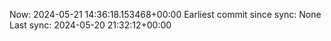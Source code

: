 Now: 2024-05-21 14:36:18.153468+00:00 Earliest commit since sync: None Last sync: 2024-05-20 21:32:12+00:00
